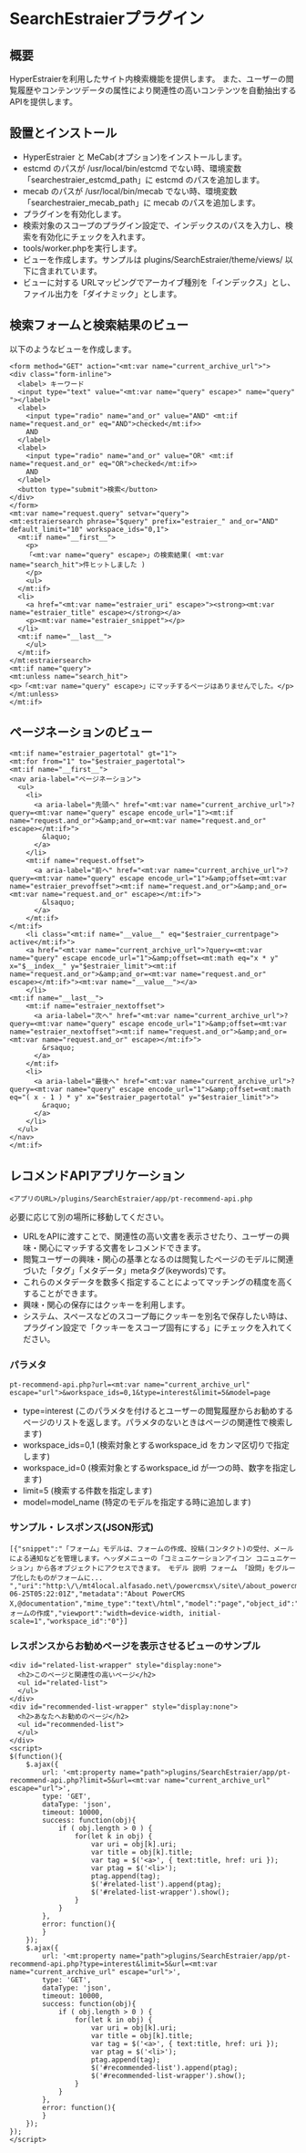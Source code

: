 # SearchEstraierプラグイン

## 概要

HyperEstraierを利用したサイト内検索機能を提供します。 
また、ユーザーの閲覧履歴やコンテンツデータの属性により関連性の高いコンテンツを自動抽出するAPIを提供します。 

## 設置とインストール

- HyperEstraier と MeCab\(オプション\)をインストールします。
- estcmd のパスが /usr/local/bin/estcmd でない時、環境変数「searchestraier\_estcmd\_path」に estcmd のパスを追加します。
- mecab のパスが /usr/local/bin/mecab でない時、環境変数「searchestraier\_mecab\_path」に mecab のパスを追加します。
- プラグインを有効化します。
- 検索対象のスコープのプラグイン設定で、インデックスのパスを入力し、検索を有効化にチェックを入れます。
- tools/worker\.phpを実行します。
- ビューを作成します。サンプルは plugins/SearchEstraier/theme/views/ 以下に含まれています。
- ビューに対する URLマッピングでアーカイブ種別を「インデックス」とし、ファイル出力を「ダイナミック」とします。

## 検索フォームと検索結果のビュー

以下のようなビューを作成します。 

    <form method="GET" action="<mt:var name="current_archive_url">">
    <div class="form-inline">
      <label> キーワード
      <input type="text" value="<mt:var name="query" escape>" name="query" "></label>
      <label>
        <input type="radio" name="and_or" value="AND" <mt:if name="request.and_or" eq="AND">checked</mt:if>>
        AND
      </label>
      <label>
        <input type="radio" name="and_or" value="OR" <mt:if name="request.and_or" eq="OR">checked</mt:if>>
        AND
      </label>
      <button type="submit">検索</button>
    </div>
    </form>
    <mt:var name="request.query" setvar="query">
    <mt:estraiersearch phrase="$query" prefix="estraier_" and_or="AND" default_limit="10" workspace_ids="0,1">
      <mt:if name="__first__">
        <p>
        「<mt:var name="query" escape>」の検索結果( <mt:var name="search_hit">件ヒットしました )
        </p>
        <ul>
      </mt:if>
      <li>
        <a href="<mt:var name="estraier_uri" escape>"><strong><mt:var name="estraier_title" escape></strong></a>
        <p><mt:var name="estraier_snippet"></p>
      </li>
      <mt:if name="__last__">
        </ul>
      </mt:if>
    </mt:estraiersearch>
    <mt:if name="query">
    <mt:unless name="search_hit">
    <p>「<mt:var name="query" escape>」にマッチするページはありませんでした。</p>
    </mt:unless>
    </mt:if>

## ページネーションのビュー

    <mt:if name="estraier_pagertotal" gt="1">
    <mt:for from="1" to="$estraier_pagertotal">
    <mt:if name="__first__">
    <nav aria-label="ページネーション">
      <ul>
        <li>
          <a aria-label="先頭へ" href="<mt:var name="current_archive_url">?query=<mt:var name="query" escape encode_url="1"><mt:if name="request.and_or">&amp;and_or=<mt:var name="request.and_or" escape></mt:if>">
            &laquo;
          </a>
        </li>
        <mt:if name="request.offset">
          <a aria-label="前へ" href="<mt:var name="current_archive_url">?query=<mt:var name="query" escape encode_url="1">&amp;offset=<mt:var name="estraier_prevoffset"><mt:if name="request.and_or">&amp;and_or=<mt:var name="request.and_or" escape></mt:if>">
            &lsaquo;
          </a>
        </mt:if>
    </mt:if>
        <li class="<mt:if name="__value__" eq="$estraier_currentpage"> active</mt:if>">
        <a href="<mt:var name="current_archive_url">?query=<mt:var name="query" escape encode_url="1">&amp;offset=<mt:math eq="x * y" x="$__index__" y="$estraier_limit"><mt:if name="request.and_or">&amp;and_or=<mt:var name="request.and_or" escape></mt:if>"><mt:var name="__value__"></a>
        </li>
    <mt:if name="__last__">
        <mt:if name="estraier_nextoffset">
          <a aria-label="次へ" href="<mt:var name="current_archive_url">?query=<mt:var name="query" escape encode_url="1">&amp;offset=<mt:var name="estraier_nextoffset"><mt:if name="request.and_or">&amp;and_or=<mt:var name="request.and_or" escape></mt:if>">
            &rsaquo;
          </a>
        </mt:if>
        <li>
          <a aria-label="最後へ" href="<mt:var name="current_archive_url">?query=<mt:var name="query" escape encode_url="1">&amp;offset=<mt:math eq="( x - 1 ) * y" x="$estraier_pagertotal" y="$estraier_limit">">
            &raquo;
          </a>
        </li>
      </ul>
    </nav>
    </mt:if>

## レコメンドAPIアプリケーション

    <アプリのURL>/plugins/SearchEstraier/app/pt-recommend-api.php

必要に応じて別の場所に移動してください。

- URLをAPIに渡すことで、関連性の高い文書を表示させたり、ユーザーの興味・関心にマッチする文書をレコメンドできます。  
- 閲覧ユーザーの興味・関心の基準となるのは閲覧したページのモデルに関連づいた「タグ」「メタデータ」metaタグ\(keywords\)です。  
- これらのメタデータを数多く指定することによってマッチングの精度を高くすることができます。
- 興味・関心の保存にはクッキーを利用します。
- システム、スペースなどのスコープ毎にクッキーを別名で保存したい時は、プラグイン設定で「クッキーをスコープ固有にする」にチェックを入れてください。

### パラメタ


    pt-recommend-api.php?url=<mt:var name="current_archive_url" escape="url">&workspace_ids=0,1&type=interest&limit=5&model=page

- type=interest \(このパラメタを付けるとユーザーの閲覧履歴からお勧めするページのリストを返します。パラメタのないときはページの関連性で検索します\)
- workspace\_ids=0,1 \(検索対象とするworkspace\_id をカンマ区切りで指定します\)
- workspace\_id=0 \(検索対象とするworkspace\_id が一つの時、数字を指定します\)
- limit=5 \(検索する件数を指定します\)
- model=model\_name \(特定のモデルを指定する時に追加します\)


### サンプル・レスポンス\(JSON形式\)

    [{"snippet":"「フォーム」モデルは、フォームの作成、投稿(コンタクト)の受付、メールによる通知などを管理します。ヘッダメニューの「コミュニケーションアイコン コニュニケーション」から各オブジェクトにアクセスできます。 モデル 説明 フォーム 「設問」をグループ化したものがフォームに... ","uri":"http:\/\/mt4local.alfasado.net\/powercmsx\/site\/about_powercms_x\/form.html","digest":"e4cab12455f0b6b7c00ab11d1eff0e08","mdate":"2019-06-25T05:22:01Z","metadata":"About PowerCMS X,@documentation","mime_type":"text\/html","model":"page","object_id":"108","tags":"@documentation","title":"フォームの作成","viewport":"width=device-width, initial-scale=1","workspace_id":"0"}]

### レスポンスからお勧めページを表示させるビューのサンプル

    <div id="related-list-wrapper" style="display:none">
      <h2>このページと関連性の高いページ</h2>
      <ul id="related-list">
      </ul>
    </div>
    <div id="recommended-list-wrapper" style="display:none">
      <h2>あなたへお勧めのページ</h2>
      <ul id="recommended-list">
      </ul>
    </div>
    <script>
    $(function(){
        $.ajax({
            url: '<mt:property name="path">plugins/SearchEstraier/app/pt-recommend-api.php?limit=5&url=<mt:var name="current_archive_url" escape="url">',
            type: 'GET',
            dataType: 'json',
            timeout: 10000,
            success: function(obj){
                if ( obj.length > 0 ) {
                    for(let k in obj) {
                        var uri = obj[k].uri;
                        var title = obj[k].title;
                        var tag = $('<a>', { text:title, href: uri });
                        var ptag = $('<li>');
                        ptag.append(tag);
                        $('#related-list').append(ptag);
                        $('#related-list-wrapper').show();
                    }
                }
            },
            error: function(){
            }
        });
        $.ajax({
            url: '<mt:property name="path">plugins/SearchEstraier/app/pt-recommend-api.php?type=interest&limit=5&url=<mt:var name="current_archive_url" escape="url">',
            type: 'GET',
            dataType: 'json',
            timeout: 10000,
            success: function(obj){
                if ( obj.length > 0 ) {
                    for(let k in obj) {
                        var uri = obj[k].uri;
                        var title = obj[k].title;
                        var tag = $('<a>', { text:title, href: uri });
                        var ptag = $('<li>');
                        ptag.append(tag);
                        $('#recommended-list').append(ptag);
                        $('#recommended-list-wrapper').show();
                    }
                }
            },
            error: function(){
            }
        });
    });
    </script>
